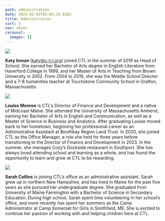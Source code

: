```yaml
---
path: administration
date: 2025-02-03T05:03:33.836Z
title: Administration
sort: 5
nav: about
carousel:
  images: []
---
```

![](https://res.cloudinary.com/center-for-teaching-learning/image/upload/v1663681672/Katy_1_jfpimq.png)

**Katy Inman** (katy@c-t-l.org) joined CTL in the summer of 2019 as Head of School. She earned her Bachelor of Arts degree in English Literature from Haverford College in 1999, and her Master of Arts in Teaching from Brown University in 2002. From 2004 to 2019, she was the Middle School Director and a 7-8 humanities teacher at Touchstone Community School in Grafton, Massachusetts.

![](https://res.cloudinary.com/center-for-teaching-learning/image/upload/v1665867927/faculty%20and%20staff%20photos/louise.staff_spnpef.jpg)

**Louise Monroe** is CTL’s Director of Finance and Development and a native of Midcoast Maine. She attended the University of Massachusetts Amherst, earning her Bachelor of Arts in English and Communication, as well as a Master of Science in Business and Analytics. After graduating Louise moved back to her hometown, beginning her professional career as an Administrative Assistant at Boothbay Region Land Trust. In 2020, she joined CTL as the Office Manager, a role she held for three years before transitioning to the Director of Finance and Development in 2023. In the summer, she manages Cozy’s Dockside restaurant in Southport. She has always loved attending school and learning as a whole, and has found the opportunity to learn and grow at CTL to be rewarding.

![](https://res.cloudinary.com/center-for-teaching-learning/image/upload/v1732133178/10761-CTL_240925_qhc6sb.jpg)

**Sarah Collins** is joining CTL’s office as an administrative assistant. Sarah grew up in northern New Hampshire, and has lived in Maine for the past five years as she pursued her undergraduate degree. She graduated from University of Maine Farmington with a Bachelor of Science in Secondary Education. During high school, Sarah spent time volunteering in her school’s office, and more recently has spent her summers as the Camp Administrator at Camp Somerset for Girls in Smithfield, ME. She is excited to continue her passion of working with and helping children here at CTL.
